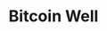 ---
description: Bitcoin sent directly to your wallet is the safest way to buy Bitcoin.
  Immediate settlement, direct to self-custody. Supports the Lightning Network.
link: https://coder.show/bitcoin
shortname: coder.show-cr
title: Bitcoin Well
---